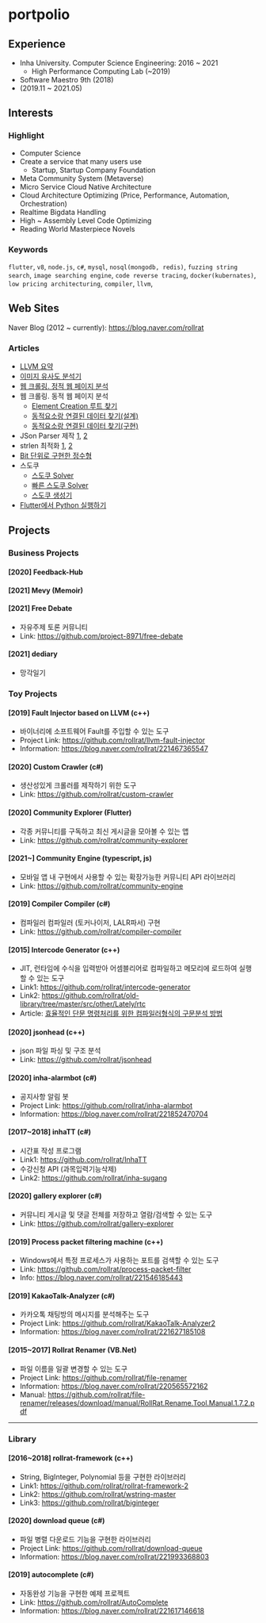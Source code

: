 # portpolio

## Experience

 - Inha University. Computer Science Engineering: 2016 ~ 2021
   - High Performance Computing Lab (~2019)
 - Software Maestro 9th (2018)
 - (2019.11 ~ 2021.05)

## Interests

### Highlight

 - Computer Science
 - Create a service that many users use
   - Startup, Startup Company Foundation
 - Meta Community System (Metaverse)
 - Micro Service Cloud Native Architecture
 - Cloud Architecture Optimizing (Price, Performance, Automation, Orchestration)
 - Realtime Bigdata Handling
 - High ~ Assembly Level Code Optimizing
 - Reading World Masterpiece Novels

### Keywords

`flutter`, `v8`, `node.js`, `c#`, `mysql`, `nosql(mongodb, redis)`, `fuzzing string search`, `image searching engine`, `code reverse tracing`,
`docker(kubernates)`, `low pricing architecturing`, `compiler`, `llvm`, 

## Web Sites

Naver Blog (2012 ~ currently): https://blog.naver.com/rollrat

### Articles

 - [LLVM 요약](https://blog.naver.com/rollrat/221198005924)
 - [이미지 유사도 분석기](https://blog.naver.com/rollrat/221942105385)
 - [웹 크롤링. 정적 웹 페이지 분석](https://blog.naver.com/rollrat/221717318880)
 - 웹 크롤링. 동적 웹 페이지 분석 
    - [Element Creation 루트 찾기](https://blog.naver.com/rollrat/221905945071)
    - [동적요소랑 연결된 데이터 찾기(설계)](https://blog.naver.com/rollrat/221906735915)
    - [동적요소랑 연결된 데이터 찾기(구현)](https://blog.naver.com/rollrat/221908229380)
 - JSon Parser 제작 [1](https://blog.naver.com/rollrat/221713831868), [2](https://blog.naver.com/rollrat/221714507357)
 - strlen 최적화 [1](https://blog.naver.com/rollrat/220547839447), [2](https://blog.naver.com/rollrat/221485261011)
 - [Bit 단위로 구현한 정수형](https://blog.naver.com/rollrat/220665429006)
 - 스도쿠
    - [스도쿠 Solver](https://blog.naver.com/rollrat/220466846958)
    - [빠른 스도쿠 Solver](https://blog.naver.com/rollrat/220467970924)
    - [스도쿠 생성기](https://blog.naver.com/rollrat/220468749712)
 - [Flutter에서 Python 실행하기](https://github.com/rollrat/run-python-on-flutter)

## Projects

### Business Projects

#### [2020] Feedback-Hub

#### [2021] Mevy (Memoir)

#### [2021] Free Debate

 - 자유주제 토론 커뮤니티
 - Link: https://github.com/project-8971/free-debate

#### [2021] dediary

 - 망각일기

### Toy Projects

#### [2019] Fault Injector based on LLVM (c++)

 - 바이너리에 소프트웨어 Fault를 주입할 수 있는 도구
 - Project Link: https://github.com/rollrat/llvm-fault-injector
 - Information: https://blog.naver.com/rollrat/221467365547
 
#### [2020] Custom Crawler (c#)

 - 생산성있게 크롤러를 제작하기 위한 도구
 - Link: https://github.com/rollrat/custom-crawler

#### [2020] Community Explorer (Flutter)

 - 각종 커뮤니티를 구독하고 최신 게시글을 모아볼 수 있는 앱
 - Link: https://github.com/rollrat/community-explorer

#### [2021~] Community Engine (typescript, js)

 - 모바일 앱 내 구현에서 사용할 수 있는 확장가능한 커뮤니티 API 라이브러리
 - Link: https://github.com/rollrat/community-engine

#### [2019] Compiler Compiler (c#)

 - 컴파일러 컴파일러 (토커나이저, LALR파서) 구현
 - Link: https://github.com/rollrat/compiler-compiler

#### [2015] Intercode Generator (c++)

 - JIT, 런타임에 수식을 입력받아 어셈블리어로 컴파일하고 메모리에 로드하여 실행할 수 있는 도구
 - Link1: https://github.com/rollrat/intercode-generator
 - Link2: https://github.com/rollrat/old-library/tree/master/src/other/Lately/rtc
 - Article: [효율적인 단문 명령처리를 위한 컴파일러형식의 구문분석 방법](https://blog.naver.com/rollrat/221722890631)

#### [2020] jsonhead (c++)

 - json 파일 파싱 및 구조 분석
 - Link: https://github.com/rollrat/jsonhead

#### [2020] inha-alarmbot (c#)

 - 공지사항 알림 봇
 - Project Link: https://github.com/rollrat/inha-alarmbot
 - Information: https://blog.naver.com/rollrat/221852470704

#### [2017~2018] inhaTT (c#)

 - 시간표 작성 프로그램
 - Link1: https://github.com/rollrat/InhaTT
 - 수강신청 API (과목입력기능삭제)
 - Link2: https://github.com/rollrat/inha-sugang

#### [2020] gallery explorer (c#)

 - 커뮤니티 게시글 및 댓글 전체를 저장하고 열람/검색할 수 있는 도구
 - Link: https://github.com/rollrat/gallery-explorer

#### [2019] Process packet filtering machine (c++)

 - Windows에서 특정 프로세스가 사용하는 포트를 검색할 수 있는 도구
 - Link: https://github.com/rollrat/process-packet-filter
 - Info: https://blog.naver.com/rollrat/221546185443

#### [2019] KakaoTalk-Analyzer (c#)

 - 카카오톡 채팅방의 메시지를 분석해주는 도구
 - Project Link: https://github.com/rollrat/KakaoTalk-Analyzer2
 - Information: https://blog.naver.com/rollrat/221627185108

#### [2015~2017] Rollrat Renamer (VB.Net)
 
 - 파일 이름을 일괄 변경할 수 있는 도구
 - Project Link: https://github.com/rollrat/file-renamer
 - Information: https://blog.naver.com/rollrat/220565572162
 - Manual: https://github.com/rollrat/file-renamer/releases/download/manual/RollRat.Rename.Tool.Manual.1.7.2.pdf

---

### Library

#### [2016~2018] rollrat-framework (c++)
 
 - String, BigInteger, Polynomial 등을 구현한 라이브러리
 - Link1: https://github.com/rollrat/rollrat-framework-2
 - Link2: https://github.com/rollrat/wstring-master
 - Link3: https://github.com/rollrat/biginteger

#### [2020] download queue (c#)
 
 - 파일 병렬 다운로드 기능을 구현한 라이브러리
 - Project Link: https://github.com/rollrat/download-queue
 - Information: https://blog.naver.com/rollrat/221993368803

#### [2019] autocomplete (c#)

 - 자동완성 기능을 구현한 예제 프로젝트
 - Link: https://github.com/rollrat/AutoComplete
 - Information: https://blog.naver.com/rollrat/221617146618
